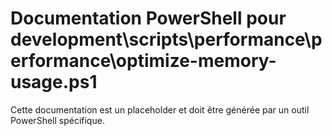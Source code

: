 # Documentation PowerShell pour development\scripts\performance\performance\optimize-memory-usage.ps1

Cette documentation est un placeholder et doit être générée par un outil PowerShell spécifique.

